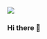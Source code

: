 <a href="https://kihyun1998.github.io/" target="_blank"><img src="https://img.shields.io/badge/githubpages-#222222?style=flat-square&logo=Blog&logoColor=white"/></a>

### Hi there 👋

<!--
**kihyun1998/kihyun1998** is a ✨ _special_ ✨ repository because its `README.md` (this file) appears on your GitHub profile.

Here are some ideas to get you started:

- 🔭 I’m currently working on ...
- 🌱 I’m currently learning ...
- 👯 I’m looking to collaborate on ...
- 🤔 I’m looking for help with ...
- 💬 Ask me about ...
- 📫 How to reach me: ...
- 😄 Pronouns: ...
- ⚡ Fun fact: ...
-->

